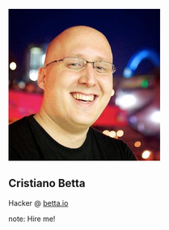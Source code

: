 <!-- .slide: data-state="dim" data-background="resources/hackathon.jpg" -->

![Cristiano Betta](resources/cbetta.jpg) <!-- .element: class="circle" -->

##  Cristiano Betta

Hacker @ [betta.io](https://betta.io)

note:
    Hire me!

